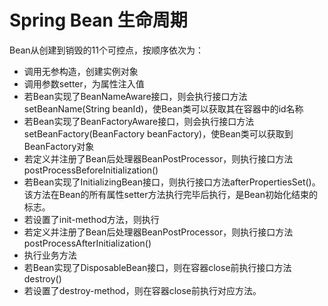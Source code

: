# Spring Bean 生命周期
Bean从创建到销毁的11个可控点，按顺序依次为：

* 调用无参构造，创建实例对象
* 调用参数setter，为属性注入值
* 若Bean实现了BeanNameAware接口，则会执行接口方法setBeanName(String beanId)，使Bean类可以获取其在容器中的id名称
* 若Bean实现了BeanFactoryAware接口，则会执行接口方法setBeanFactory(BeanFactory beanFactory)，使Bean类可以获取到BeanFactory对象
* 若定义并注册了Bean后处理器BeanPostProcessor，则执行接口方法postProcessBeforeInitialization()
* 若Bean实现了InitializingBean接口，则执行接口方法afterPropertiesSet()。该方法在Bean的所有属性setter方法执行完毕后执行，是Bean初始化结束的标志。
* 若设置了init-method方法，则执行
* 若定义并注册了Bean后处理器BeanPostProcessor，则执行接口方法postProcessAfterInitialization()
* 执行业务方法
* 若Bean实现了DisposableBean接口，则在容器close前执行接口方法destroy()
* 若设置了destroy-method，则在容器close前执行对应方法。